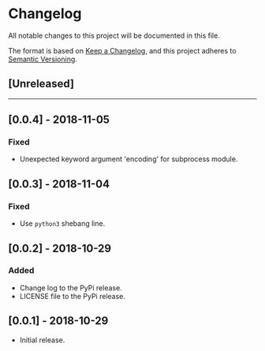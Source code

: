 # Changelog

All notable changes to this project will be documented in this file.

The format is based on [Keep a Changelog](https://keepachangelog.com/en/1.0.0/),
and this project adheres to [Semantic Versioning](https://semver.org/spec/v2.0.0.html).

## [Unreleased]

---

## [0.0.4] - 2018-11-05

### Fixed

* Unexpected keyword argument 'encoding' for subprocess module.

## [0.0.3] - 2018-11-04

### Fixed

* Use `python3` shebang line.

## [0.0.2] - 2018-10-29

### Added

* Change log to the PyPi release.
* LICENSE file to the PyPi release.

## [0.0.1] - 2018-10-29

* Initial release.

